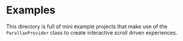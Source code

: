 # Examples

This directory is full of mini example projects that make use of the
`ParallaxProvider` class to create interactive scroll driven experiences.
